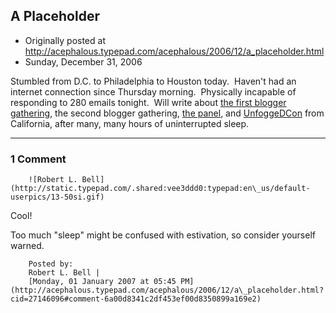 ## A Placeholder

 * Originally posted at http://acephalous.typepad.com/acephalous/2006/12/a_placeholder.html
 * Sunday, December 31, 2006



Stumbled from D.C. to Philadelphia to Houston today.  Haven't had an internet connection since Thursday morning.  Physically incapable of responding to 280 emails tonight.  Will write about [the first blogger gathering](http://www.thevalve.org/go/valve/article/the\_mla\_blogger\_gathering/), the second blogger gathering, [the panel](http://acephalous.typepad.com/abstract.html), and [UnfoggeDCon](http://outtamindouttasite.typepad.com/outtasite/2006/12/unfoggedcon\_06.html) from California, after many, many hours of uninterrupted sleep.

		

* * *

### 1 Comment 

		

                
[]()

	

		![Robert L. Bell](http://static.typepad.com/.shared:vee3ddd0:typepad:en\_us/default-userpics/13-50si.gif)
	

	

		

Cool!  

Too much "sleep" might be confused with estivation, so consider yourself warned.

	

		Posted by:
		Robert L. Bell |
		[Monday, 01 January 2007 at 05:45 PM](http://acephalous.typepad.com/acephalous/2006/12/a\_placeholder.html?cid=27146096#comment-6a00d8341c2df453ef00d8350899a169e2)

		

        
